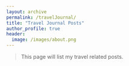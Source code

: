 ```yaml
---
layout: archive
permalink: /travelJournal/
title: "Travel Journal Posts"
author_profile: true
header:
  image: /images/about.png
---
```


>This page will list my travel related posts.
